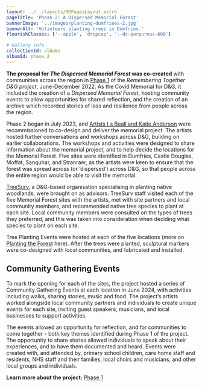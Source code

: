```yaml
---
layout: ../../layouts/MDPagesLayout.astro
pageTitle: 'Phase 2: A Dispersed Memorial Forest'
bannerImage: '../images/planting-dumfriees-2.jpg'
bannerAlt: 'Volinteers planting trees in Dumfries.'
flourishClasses: ['--apple', 'dropcap', '--dc-purpureus-600']

# Gallery info
collectionId: albums
albumId: phase_2
---
```


__The proposal for _The Dispersed Memorial Forest_ was co-created__ with communities across the region in <a href="../../about/phase-1">Phase 1</a> of the <i>Remembering Together D&G project</i>, June-December 2022. As the Covid Memorial for D&G, it included the creation of a <i>Dispersed Memorial Forest</i>, hosting community events to allow opportunities for shared reflection, and the creation of an archive which recorded stories of loss and resilience from people across the region.

Phase 2 began in July 2023, and <a href="../the-artists">Artists t s Beall and Katie Anderson</a> were recommissioned to co-design and deliver the memorial project. The artists hosted further conversations and workshops across D&G, building on earlier collaborations. The workshops and activities were designed to share information about the memorial project, and to help decide the locations for the Memorial Forest. Five sites were identified in Dumfries, Castle Douglas, Moffat, Sanquhar, and Stranraer, as the artists were keen to ensure that the forest was spread across (or ‘dispersed’) across D&G, so that people across the entire region would be able to visit the memorial.

<a href="https://www.treesurv.co.uk/">TreeSurv</a>, a D&G-based organisation specialising in planting native woodlands, were brought on as advisors. TreeSurv staff visited each of the five Memorial Forest sites with the artists, met with site partners and local community members, and recommended native tree species to plant at each site. Local community members were consulted on the types of trees they preferred, and this was taken into consideration when deciding what species to plant on each site.

Tree Planting Events were hosted at each of the five locations (more on <a href="../planting-the-forest">Planting the Forest</a> here). After the trees were planted, sculptural markers were co-designed with local communities, and fabricated and installed.

## Community Gathering Events

To mark the opening for each of the sites, the project hosted a series of Community Gathering Events at each location in June 2024, with activities including walks, sharing stories, music and food. The project’s artists worked alongside local community partners and individuals to create unique events for each site, inviting guest speakers, musicians, and local businesses to support activities.

The events allowed an opportunity for reflection, and for communities to come together  – both key themes identified during Phase 1 of the project. The opportunity to share stories allowed individuals to speak about their experiences, and to have them documented and heard. Events were created with, and attended by,  primary school children, care home staff and residents, NHS staff and their families, local choirs and musicians, and  other local groups and individuals.

<b>Learn more about the project:</b> <a href="../../about/phase-1">Phase 1</a>

